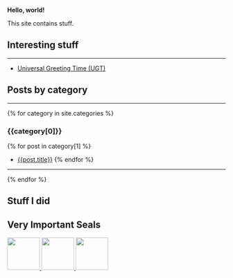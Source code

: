 
**Hello, world!**

This site contains stuff.

## Interesting stuff

---

* [Universal Greeting Time (UGT)](/ugt.html)

## Posts by category

---

{% for category in site.categories %}
### {{category[0]}}

{% for post in category[1] %}
* [{{post.title}}]({{post.url}})
{% endfor %}

---

{% endfor %}

## Stuff I did

<div data-iframe-width="150" data-iframe-height="270" data-share-badge-id="35ec5e10-1bda-4e4c-8fe9-39cd3ccb0625"></div>
<div data-iframe-width="150" data-iframe-height="270" data-share-badge-id="f1b3976a-e2c4-4c5c-ae9c-679ba57f605e"></div>
<div data-iframe-width="150" data-iframe-height="270" data-share-badge-id="4cbe824e-bb12-47fe-9189-e4dc24e71f9b" data-share-badge-host="https://www.youracclaim.com"></div>

## Very Important Seals

<a href="https://www.troyhunt.com/why-i-am-worlds-greatest-lover-and/" target="_blank">
    <img src="https://i.eliens.co/site/mcafee.jpg" height="75px" />
    <img src="https://i.eliens.co/site/norton_secure_seal.png" height="75px" />
    <img src="https://i.eliens.co/site/trustwave.jpg" height="75px" />
</a>

<script type="text/javascript" async src="https://cdn.youracclaim.com/assets/utilities/embed.js"></script>
